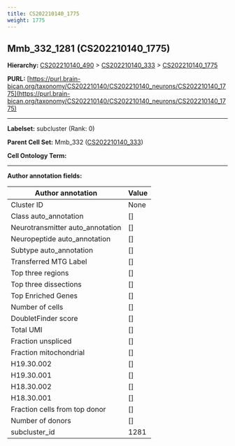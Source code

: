 ```yaml
---
title: CS202210140_1775
weight: 1775
---
```

## Mmb_332_1281 (CS202210140_1775)
<b>Hierarchy: </b>
[CS202210140_490](../CS202210140_490) >
[CS202210140_333](../CS202210140_333) >
[CS202210140_1775](../CS202210140_1775)

**PURL:** [https://purl.brain-bican.org/taxonomy/CS202210140/CS202210140_neurons/CS202210140_1775](https://purl.brain-bican.org/taxonomy/CS202210140/CS202210140_neurons/CS202210140_1775)

---


**Labelset:** subcluster (Rank: 0)

**Parent Cell Set:** Mmb_332 ([CS202210140_333](../CS202210140_333))



**Cell Ontology Term:** 

[MARKER GENES.]: #


---

[TRANSFERRED ANNOTATIONS.]: #


[AUTHOR ANNOTATION FIELDS.]: #


**Author annotation fields:**

| Author annotation | Value |
|-------------------|-------|
|Cluster ID|None|
|Class auto_annotation|[]|
|Neurotransmitter auto_annotation|[]|
|Neuropeptide auto_annotation|[]|
|Subtype auto_annotation|[]|
|Transferred MTG Label|[]|
|Top three regions|[]|
|Top three dissections|[]|
|Top Enriched Genes|[]|
|Number of cells|[]|
|DoubletFinder score|[]|
|Total UMI|[]|
|Fraction unspliced|[]|
|Fraction mitochondrial|[]|
|H19.30.002|[]|
|H19.30.001|[]|
|H18.30.002|[]|
|H18.30.001|[]|
|Fraction cells from top donor|[]|
|Number of donors|[]|
|subcluster_id|1281|
